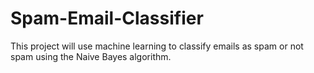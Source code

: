 # Spam-Email-Classifier
This project will use machine learning to classify emails as spam or not spam using the Naive Bayes algorithm.
